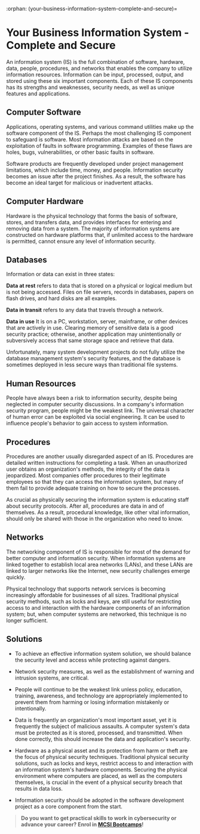 :orphan:
(your-business-information-system-complete-and-secure)=
# Your Business Information System - Complete and Secure
 

An information system (IS) is the full combination of software, hardware, data, people, procedures, and networks that enables the company to utilize information resources. Information can be input, processed, output, and stored using these six important components. Each of these IS components has its strengths and weaknesses, security needs, as well as unique features and applications.

## Computer Software

Applications, operating systems, and various command utilities make up the software component of the IS. Perhaps the most challenging IS component to safeguard is software. Most information attacks are based on the exploitation of faults in software programming. Examples of these flaws are holes, bugs, vulnerabilities, or other basic faults in software.

Software products are frequently developed under project management limitations, which include time, money, and people. Information security becomes an issue after the project finishes.
As a result, the software has become an ideal target for malicious or inadvertent attacks.

## Computer Hardware

Hardware is the physical technology that forms the basis of software, stores, and transfers data, and provides interfaces for entering and removing data from a system. The majority of information systems are constructed on hardware platforms that, if unlimited access to the hardware is permitted, cannot ensure any level of information security.

## Databases

Information or data can exist in three states:

**Data at rest** refers to data that is stored on a physical or logical medium but is not being accessed. Files on file servers, records in databases, papers on flash drives, and hard disks are all examples.

**Data in transit** refers to any data that travels through a network.

**Data in use** It is on a PC, workstation, server, mainframe, or other devices that are actively in use. Clearing memory of sensitive data is a good security practice; otherwise, another application may unintentionally or subversively access that same storage space and retrieve that data.

Unfortunately, many system development projects do not fully utilize the database management system's security features, and the database is sometimes deployed in less secure ways than traditional file systems.

## Human Resources

People have always been a risk to information security, despite being neglected in computer security discussions. In a company's information security program, people might be the weakest link.
The universal character of human error can be exploited via social engineering. It can be used to influence people's behavior to gain access to system information.

## Procedures

Procedures are another usually disregarded aspect of an IS. Procedures are detailed written instructions for completing a task. When an unauthorized user obtains an organization's methods, the integrity of the data is jeopardized.
Most companies offer procedures to their legitimate employees so that they can access the information system, but many of them fail to provide adequate training on how to secure the processes.

As crucial as physically securing the information system is educating staff about security protocols. After all, procedures are data in and of themselves. As a result, procedural knowledge, like other vital information, should only be shared with those in the organization who need to know.

## Networks

The networking component of IS is responsible for most of the demand for better computer and information security. When information systems are linked together to establish local area networks (LANs), and these LANs are linked to larger networks like the Internet, new security challenges emerge quickly.

Physical technology that supports network services is becoming increasingly affordable for businesses of all sizes. Traditional physical security methods, such as locks and keys, are still useful for restricting access to and interaction with the hardware components of an information system; but, when computer systems are networked, this technique is no longer sufficient.

## Solutions

- To achieve an effective information system solution, we should balance the security level and access while protecting against dangers.

- Network security measures, as well as the establishment of warning and intrusion systems, are critical.

- People will continue to be the weakest link unless policy, education, training, awareness, and technology are appropriately implemented to prevent them from harming or losing information mistakenly or intentionally.

- Data is frequently an organization's most important asset, yet it is frequently the subject of malicious assaults. A computer system's data must be protected as it is stored, processed, and transmitted. When done correctly, this should increase the data and application's security.

- Hardware as a physical asset and its protection from harm or theft are the focus of physical security techniques.
  Traditional physical security solutions, such as locks and keys, restrict access to and interaction with an information system's hardware components. Securing the physical environment where computers are placed, as well as the computers themselves, is crucial in the event of a physical security breach that results in data loss.

- Information security should be adopted in the software development project as a core component from the start.

> **Do you want to get practical skills to work in cybersecurity or advance your career? Enrol in [MCSI Bootcamps](https://www.mosse-institute.com/bootcamps.html)!**
